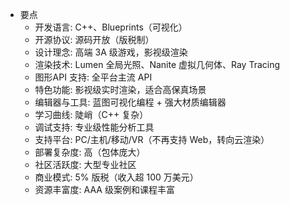 * 要点
    * ​​开发语言​​: C++、Blueprints（可视化）	
    * ​​开源协议: 源码开放（版税制）	
    * ​​设计理念​​: 高端 3A 级游戏，影视级渲染 
    * ​​渲染技术​​: ​​Lumen 全局光照​​、Nanite 虚拟几何体、Ray Tracing	    
    * ​​图形API 支持: 全平台主流 API	
    * ​​​​特色功能: 影视级实时渲染，适合高保真场景   
    * ​编辑器与工具​: ​蓝图可视化编程 + 强大材质编辑器			
    * ​​学习曲线​​: 陡峭（C++ 复杂）		
    * ​​调试支持​: 专业级性能分析工具  
    * ​​支持平台​​: ​PC/主机/移动/VR（​​不再支持 Web​​，转向云渲染）				
    * ​​部署复杂度​: 高（包体庞大）
    * ​​社区活跃度​​: 大型专业社区				
    * ​​商业模式​​: 5% 版税（收入超 100 万美元）	
    * ​​资源丰富度​: AAA 级案例和课程丰富  